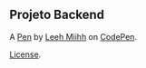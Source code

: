 Projeto Backend
---------------


A [Pen](https://codepen.io/Leh-miiiiihhh/pen/XJmLJMR) by [Leeh Miihh](https://codepen.io/Leh-miiiiihhh) on [CodePen](https://codepen.io).

[License](https://codepen.io/license/pen/XJmLJMR).